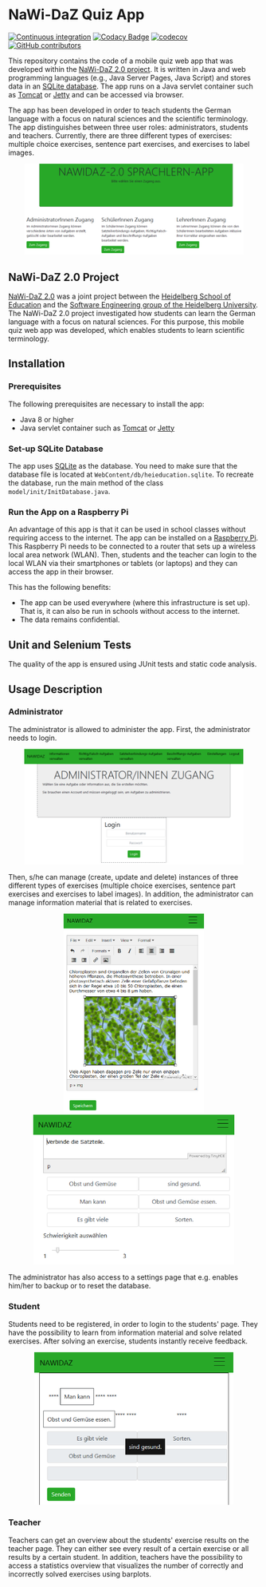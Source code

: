 # NaWi-DaZ Quiz App

[![Continuous integration](https://github.com/kleebaum/quizapp/actions/workflows/maven.yml/badge.svg)](https://github.com/kleebaum/quizapp/actions/workflows/maven.yml)
[![Codacy Badge](https://app.codacy.com/project/badge/Grade/d5cee157eb424dc689e449f517f46892)](https://www.codacy.com/gh/kleebaum/quizapp/dashboard?utm_source=github.com&amp;utm_medium=referral&amp;utm_content=kleebaum/quizapp&amp;utm_campaign=Badge_Grade)
[![codecov](https://codecov.io/gh/kleebaum/quizapp/branch/master/graph/badge.svg?token=xbzzGhdFjN)](https://codecov.io/gh/kleebaum/quizapp)
[![GitHub contributors](https://img.shields.io/github/contributors/kleebaum/quizapp.svg)](https://github.com/kleebaum/quizapp/graphs/contributors)

This repository contains the code of a mobile quiz web app that was developed within the [NaWi-DaZ 2.0 project](https://se.ifi.uni-heidelberg.de/research/projects/nawi_daz_20.html).
It is written in Java and web programming languages (e.g., Java Server Pages, Java Script) and stores data in an [SQLite database](https://www.sqlite.org).
The app runs on a Java servlet container such as [Tomcat](https://tomcat.apache.org/) or [Jetty](https://www.eclipse.org/jetty/) and can be accessed via browser.

The app has been developed in order to teach students the German language with a focus on natural sciences and the scientific terminology. 
The app distinguishes between three user roles: administrators, students and teachers.
Currently, there are three different types of exercises: multiple choice exercises, sentence part exercises, and exercises to label images.

<p align="center"> 
<img src="screenshots/WelcomePage.png" alt="Screenshot of the index page" width="440"/>
</p>

## NaWi-DaZ 2.0 Project

[NaWi-DaZ 2.0](https://se.ifi.uni-heidelberg.de/research/projects/nawi_daz_20.html) was a joint project between the [Heidelberg School of Education](https://hse-heidelberg.de) and the [Software Engineering group of the Heidelberg University](https://se.ifi.uni-heidelberg.de). 
The NaWi-DaZ 2.0 project investigated how students can learn the German language with a focus on natural sciences.
For this purpose, this mobile quiz web app was developed, which enables students to learn scientific terminology.

## Installation

### Prerequisites
The following prerequisites are necessary to install the app:

- Java 8 or higher
- Java servlet container such as [Tomcat](https://tomcat.apache.org/) or [Jetty](https://www.eclipse.org/jetty/)

### Set-up SQLite Database
The app uses [SQLite](https://www.sqlite.org) as the database. 
You need to make sure that the database file is located at `WebContent/db/heieducation.sqlite`.
To recreate the database, run the main method of the class `model/init/InitDatabase.java`.

### Run the App on a Raspberry Pi
An advantage of this app is that it can be used in school classes without requiring access to the internet.
The app can be installed on a [Raspberry Pi](https://www.raspberrypi.org/). This Raspberry Pi needs to be connected to a router that sets up a wireless local area network (WLAN).
Then, students and the teacher can login to the local WLAN via their smartphones or tablets (or laptops) and they can access the app in their browser.

This has the following benefits:
- The app can be used everywhere (where this infrastructure is set up). That is, it can also be run in schools without access to the internet.
- The data remains confidential.

## Unit and Selenium Tests
The quality of the app is ensured using JUnit tests and static code analysis.

## Usage Description

### Administrator
The administrator is allowed to administer the app. 
First, the administrator needs to login.

<p align="center"> 
<img src="screenshots/AdminLogin.png" alt="Screenshot of the login on the admin page" width="440"/>
</p>

Then, s/he can manage (create, update and delete) instances of three different types of exercises (multiple choice exercises, sentence part exercises and exercises to label images).
In addition, the administrator can manage information material that is related to exercises. 

<p align="center"> 
<img src="screenshots/AdminCreateInformation.png" alt="Screenshot of creating information material on the admin page" height="400"/>
<img src="screenshots/AdminCreateExercise.png" alt="Screenshot of creating an exercise on the admin page" height="300"/>
</p>

The administrator has also access to a settings page that e.g. enables him/her to backup or to reset the database.

### Student
Students need to be registered, in order to login to the students' page.
They have the possibility to learn from information material and solve related exercises.
After solving an exercise, students instantly receive feedback.

<p align="center"> 
<img src="screenshots/StudentSolveExercise.png" alt="Screenshot of solving an exercise on the student page" width="400"/>
</p>

### Teacher
Teachers can get an overview about the students' exercise results on the teacher page.
They can either see every result of a certain exercise or all results by a certain student.
In addition, teachers have the possibility to access a statistics overview that visualizes the number of correctly and incorrectly solved exercises using barplots.